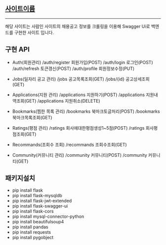## [사이트이름](https://iodoku.github.io/)
---
해당 사이트는 사람인 사이트의 채용공고 정보를 크롤링을 이용해 Swagger Ui로 백엔드를 구현한 사이트 입니다. 

## 구현 API

- Auth(회원관리)
    /auth/register 회원가입(POST)
    /auth/login 로그인(POST)
    /auth/refresh 토큰갱신(POST)
    /auth/profile 회원정보수정(PUT)

- Jobs(일자리 공고 관리)
    /jobs 공고목록조회(GET)
    /jobs/{id} 공고상세조회(GET)

- Applications(지원 관리)
    /applications 지원하기(POST)
    /applications 지원내역조회(GET)
    /applications 지원취소(DELETE)

- Bookmarks(찜한 목록 관리)
    /bookmarks 북마크토글처리(POST)
    /bookmarks 북마크목록조회(GET)

- Ratings(평점 관리)
    /ratings 회사에대한평점생성1~5점(POST)
    /ratings 회사평점조회(GET)

- Recommands(조회수 조회)
    /recommands 조회수조회(GET)

- Community(커뮤니티 관리)
    /community 커뮤니티(POST)
    /community 커뮤니티(GET)


## 패키지설치

- pip install flask
- pip install flask-mysqldb
- pip install flask-jwt-extended
- pip install flask-swagger-ui
- pip install flask-cors
- pip install mysql-connector-python
- pip install beautifulsoup4
- pip install pandas
- pip install requests
- pip install pygobject